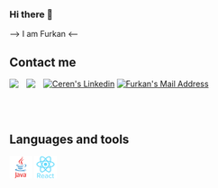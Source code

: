 ### Hi there 👋

--> I am Furkan <--

## Contact me
<p>
  <a href="mailto:furkan.iscn@gmail.com"><img width="30px" align="left" src="https://cdn.jsdelivr.net/npm/simple-icons@v3/icons/gmail.svg" /></a>
  <a href="mailto:furkan.iscn@outlook.com.tr"><img width="30px" align="left" src="https://cdn.jsdelivr.net/npm/simple-icons@v3/icons/microsoftoutlook.svg" /></a>
  <a href="https://linkedin.com/in/furkan-işcan-6b2298210/" target="_blank" rel="nofollow"><img alt="Ceren's Linkedin" src="https://img.shields.io/badge/LinkedIn-black?style=for-the-badge&logo=linkedin&logoColor=white" "https://cdn.jsdelivr.net/npm/simple-icons@v3/icons/instagram.svg"  /></a>
  <a href="https://www.instagram.com/frkn_iscn/"target="_blank" rel="nofollow"><img alt="Furkan's Mail Address" src="https://img.shields.io/badge/Instagram-black?style=for-the-badge&logo=gmail&logoColor=white" /></a>


</p>

<br />
<br />

## Languages and tools
<p align="left">

  <img src="https://raw.githubusercontent.com/devicons/devicon/master/icons/java/java-original-wordmark.svg" width="40" height="40" />
  <img src="https://raw.githubusercontent.com/devicons/devicon/master/icons/react/react-original-wordmark.svg" width="40" height="40" />

</p>

